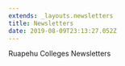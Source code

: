 ```yaml
---
extends: _layouts.newsletters
title: Newsletters
date: 2019-08-09T23:13:27.052Z
---
```

Ruapehu Colleges Newsletters
